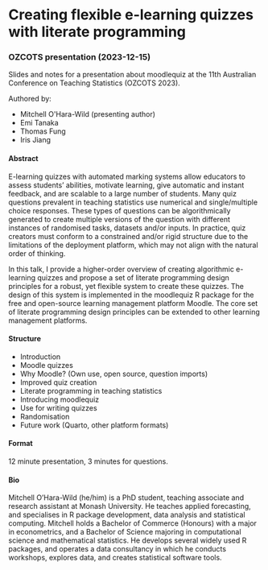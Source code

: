 # Creating flexible e-learning quizzes with literate programming

### OZCOTS presentation (2023-12-15)

<!-- badges: start -->
<!-- badges: end -->

Slides and notes for a presentation about moodlequiz at the 11th
Australian Conference on Teaching Statistics (OZCOTS 2023).

Authored by:
* Mitchell O'Hara-Wild (presenting author)
* Emi Tanaka
* Thomas Fung
* Iris Jiang

#### Abstract

E-learning quizzes with automated marking systems allow educators to
assess students’ abilities, motivate learning, give automatic and
instant feedback, and are scalable to a large number of students. Many
quiz questions prevalent in teaching statistics use numerical and
single/multiple choice responses. These types of questions can be
algorithmically generated to create multiple versions of the question
with different instances of randomised tasks, datasets and/or inputs. In
practice, quiz creators must conform to a constrained and/or rigid
structure due to the limitations of the deployment platform, which may
not align with the natural order of thinking.

In this talk, I provide a higher-order overview of creating algorithmic
e-learning quizzes and propose a set of literate programming design
principles for a robust, yet flexible system to create these quizzes.
The design of this system is implemented in the moodlequiz R package for
the free and open-source learning management platform Moodle. The core
set of literate programming design principles can be extended to other
learning management platforms.

#### Structure

- Introduction
- Moodle quizzes
- Why Moodle? (Own use, open source, question imports)
- Improved quiz creation
- Literate programming in teaching statistics
- Introducing moodlequiz
- Use for writing quizzes
- Randomisation
- Future work (Quarto, other platform formats)

#### Format

12 minute presentation, 3 minutes for questions.

#### Bio

Mitchell O’Hara-Wild (he/him) is a PhD student, teaching associate and
research assistant at Monash University. He teaches applied forecasting,
and specialises in R package development, data analysis and statistical
computing. Mitchell holds a Bachelor of Commerce (Honours) with a major
in econometrics, and a Bachelor of Science majoring in computational
science and mathematical statistics. He develops several widely used R
packages, and operates a data consultancy in which he conducts
workshops, explores data, and creates statistical software tools.
